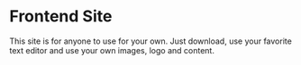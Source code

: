 # Frontend Site

This site is for anyone to use for your own.  Just download, use your favorite text editor and use your own images, logo and content.  

